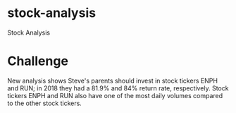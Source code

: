 # stock-analysis
Stock Analysis
# Challenge
New analysis shows Steve's parents should invest in stock tickers ENPH and RUN; in 2018 they had a 81.9% and 84% return rate, respectively. Stock tickers ENPH and RUN also have one of the most daily volumes compared to the other stock tickers. 
